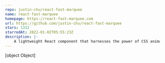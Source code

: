 ```yaml
---
repo: justin-chu/react-fast-marquee
name: react-fast-marquee
homepage: https://react-fast-marquee.com
url: https://github.com/justin-chu/react-fast-marquee
stars: 1312
starredAt: 2022-01-02T05:55:23Z
description: |-
    A lightweight React component that harnesses the power of CSS animations to create silky smooth marquees.
---
```


[object Object]
